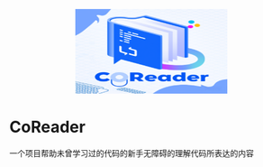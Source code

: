 <p align="center"><img src=logo.png width="270" height="150"></p>

<p align="center">

# CoReader

</p>

一个项目帮助未曾学习过的代码的新手无障碍的理解代码所表达的内容
